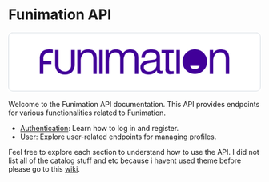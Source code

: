 # Funimation API

![Funimation](https://github.com/hyugogirubato/API-Funimation/blob/main/api_banner.png?raw=true)

Welcome to the Funimation API documentation. This API provides endpoints for various functionalities related to Funimation.

- [Authentication](auth.md): Learn how to log in and register.
- [User](user.md): Explore user-related endpoints for managing profiles.

Feel free to explore each section to understand how to use the API.
I did not list all of the catalog stuff and etc because i havent used theme before please go to this [wiki](https://github.com/hyugogirubato/API-Funimation/wiki#catalog).
